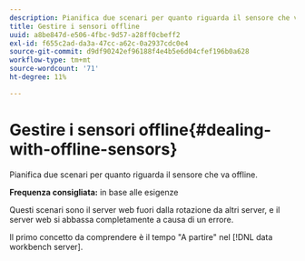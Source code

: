 ```yaml
---
description: Pianifica due scenari per quanto riguarda il sensore che va offline.
title: Gestire i sensori offline
uuid: a8be847d-e506-4fbc-9d57-a28ff0cbeff2
exl-id: f655c2ad-da3a-47cc-a62c-0a2937cdc0e4
source-git-commit: d9df90242ef96188f4e4b5e6d04cfef196b0a628
workflow-type: tm+mt
source-wordcount: '71'
ht-degree: 11%

---
```


# Gestire i sensori offline{#dealing-with-offline-sensors}

Pianifica due scenari per quanto riguarda il sensore che va offline.

**Frequenza consigliata:** in base alle esigenze

Questi scenari sono il server web fuori dalla rotazione da altri server, e il server web si abbassa completamente a causa di un errore.

Il primo concetto da comprendere è il tempo &quot;A partire&quot; nel [!DNL data workbench server].
